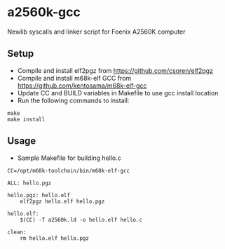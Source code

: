 # a2560k-gcc
Newlib syscalls and linker script for Foenix A2560K computer

## Setup
- Compile and install elf2pgz from https://github.com/csoren/elf2pgz
- Compile and install m68k-elf GCC from https://github.com/kentosama/m68k-elf-gcc
- Update CC and BUILD variables in Makefile to use gcc install location
- Run the following commands to install:
```
make
make install
```

## Usage
- Sample Makefile for building hello.c
```
CC=/opt/m68k-toolchain/bin/m68k-elf-gcc

ALL: hello.pgz

hello.pgz: hello.elf
	elf2pgz hello.elf hello.pgz

hello.elf:
	$(CC) -T a2560k.ld -o hello.elf hello.c

clean:
	rm hello.elf hello.pgz
```

